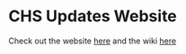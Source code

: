 # CHS Updates Website
Check out the website [here](https://chs-updates.github.io) and the wiki [here](https://github.com/chs-updates/chs-updates.github.io/wiki/Wiki)

